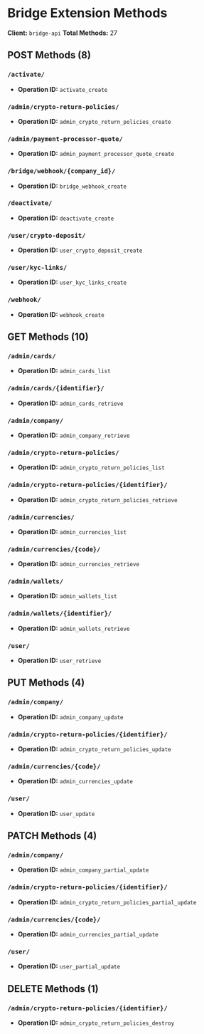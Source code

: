 # Bridge Extension Methods

**Client:** `bridge-api`
**Total Methods:** 27

## POST Methods (8)

### `/activate/`

- **Operation ID:** `activate_create`

### `/admin/crypto-return-policies/`

- **Operation ID:** `admin_crypto_return_policies_create`

### `/admin/payment-processor-quote/`

- **Operation ID:** `admin_payment_processor_quote_create`

### `/bridge/webhook/{company_id}/`

- **Operation ID:** `bridge_webhook_create`

### `/deactivate/`

- **Operation ID:** `deactivate_create`

### `/user/crypto-deposit/`

- **Operation ID:** `user_crypto_deposit_create`

### `/user/kyc-links/`

- **Operation ID:** `user_kyc_links_create`

### `/webhook/`

- **Operation ID:** `webhook_create`

## GET Methods (10)

### `/admin/cards/`

- **Operation ID:** `admin_cards_list`

### `/admin/cards/{identifier}/`

- **Operation ID:** `admin_cards_retrieve`

### `/admin/company/`

- **Operation ID:** `admin_company_retrieve`

### `/admin/crypto-return-policies/`

- **Operation ID:** `admin_crypto_return_policies_list`

### `/admin/crypto-return-policies/{identifier}/`

- **Operation ID:** `admin_crypto_return_policies_retrieve`

### `/admin/currencies/`

- **Operation ID:** `admin_currencies_list`

### `/admin/currencies/{code}/`

- **Operation ID:** `admin_currencies_retrieve`

### `/admin/wallets/`

- **Operation ID:** `admin_wallets_list`

### `/admin/wallets/{identifier}/`

- **Operation ID:** `admin_wallets_retrieve`

### `/user/`

- **Operation ID:** `user_retrieve`

## PUT Methods (4)

### `/admin/company/`

- **Operation ID:** `admin_company_update`

### `/admin/crypto-return-policies/{identifier}/`

- **Operation ID:** `admin_crypto_return_policies_update`

### `/admin/currencies/{code}/`

- **Operation ID:** `admin_currencies_update`

### `/user/`

- **Operation ID:** `user_update`

## PATCH Methods (4)

### `/admin/company/`

- **Operation ID:** `admin_company_partial_update`

### `/admin/crypto-return-policies/{identifier}/`

- **Operation ID:** `admin_crypto_return_policies_partial_update`

### `/admin/currencies/{code}/`

- **Operation ID:** `admin_currencies_partial_update`

### `/user/`

- **Operation ID:** `user_partial_update`

## DELETE Methods (1)

### `/admin/crypto-return-policies/{identifier}/`

- **Operation ID:** `admin_crypto_return_policies_destroy`


